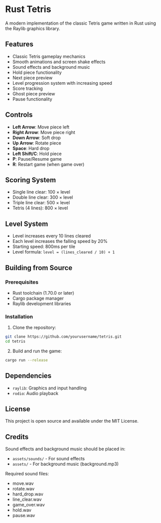 # Rust Tetris

A modern implementation of the classic Tetris game written in Rust using the Raylib graphics library.

## Features

- Classic Tetris gameplay mechanics
- Smooth animations and screen shake effects
- Sound effects and background music
- Hold piece functionality
- Next piece preview
- Level progression system with increasing speed
- Score tracking
- Ghost piece preview
- Pause functionality

## Controls

- **Left Arrow**: Move piece left
- **Right Arrow**: Move piece right
- **Down Arrow**: Soft drop
- **Up Arrow**: Rotate piece
- **Space**: Hard drop
- **Left Shift/C**: Hold piece
- **P**: Pause/Resume game
- **R**: Restart game (when game over)

## Scoring System

- Single line clear: 100 × level
- Double line clear: 300 × level
- Triple line clear: 500 × level
- Tetris (4 lines): 800 × level

## Level System

- Level increases every 10 lines cleared
- Each level increases the falling speed by 20%
- Starting speed: 800ms per tile
- Level formula: `level = (lines_cleared / 10) + 1`

## Building from Source

### Prerequisites

- Rust toolchain (1.70.0 or later)
- Cargo package manager
- Raylib development libraries

### Installation

1. Clone the repository:

  ```bash
  git clone https://github.com/yourusername/tetris.git
  cd tetris
  ```

2. Build and run the game:

  ```bash
  cargo run --release
  ```

## Dependencies

- `raylib`: Graphics and input handling
- `rodio`: Audio playback

## License

This project is open source and available under the MIT License.

## Credits

Sound effects and background music should be placed in:

- `assets/sounds/` - For sound effects
- `assets/` - For background music (background.mp3)

Required sound files:

- move.wav
- rotate.wav
- hard_drop.wav
- line_clear.wav
- game_over.wav
- hold.wav
- pause.wav
